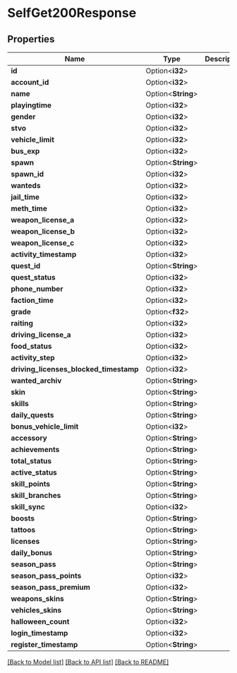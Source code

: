 # SelfGet200Response

## Properties

Name | Type | Description | Notes
------------ | ------------- | ------------- | -------------
**id** | Option<**i32**> |  | [optional]
**account_id** | Option<**i32**> |  | [optional]
**name** | Option<**String**> |  | [optional]
**playingtime** | Option<**i32**> |  | [optional]
**gender** | Option<**i32**> |  | [optional]
**stvo** | Option<**i32**> |  | [optional]
**vehicle_limit** | Option<**i32**> |  | [optional]
**bus_exp** | Option<**i32**> |  | [optional]
**spawn** | Option<**String**> |  | [optional]
**spawn_id** | Option<**i32**> |  | [optional]
**wanteds** | Option<**i32**> |  | [optional]
**jail_time** | Option<**i32**> |  | [optional]
**meth_time** | Option<**i32**> |  | [optional]
**weapon_license_a** | Option<**i32**> |  | [optional]
**weapon_license_b** | Option<**i32**> |  | [optional]
**weapon_license_c** | Option<**i32**> |  | [optional]
**activity_timestamp** | Option<**i32**> |  | [optional]
**quest_id** | Option<**String**> |  | [optional]
**quest_status** | Option<**i32**> |  | [optional]
**phone_number** | Option<**i32**> |  | [optional]
**faction_time** | Option<**i32**> |  | [optional]
**grade** | Option<**f32**> |  | [optional]
**raiting** | Option<**i32**> |  | [optional]
**driving_license_a** | Option<**i32**> |  | [optional]
**food_status** | Option<**i32**> |  | [optional]
**activity_step** | Option<**i32**> |  | [optional]
**driving_licenses_blocked_timestamp** | Option<**i32**> |  | [optional]
**wanted_archiv** | Option<**String**> |  | [optional]
**skin** | Option<**String**> |  | [optional]
**skills** | Option<**String**> |  | [optional]
**daily_quests** | Option<**String**> |  | [optional]
**bonus_vehicle_limit** | Option<**i32**> |  | [optional]
**accessory** | Option<**String**> |  | [optional]
**achievements** | Option<**String**> |  | [optional]
**total_status** | Option<**String**> |  | [optional]
**active_status** | Option<**String**> |  | [optional]
**skill_points** | Option<**String**> |  | [optional]
**skill_branches** | Option<**String**> |  | [optional]
**skill_sync** | Option<**i32**> |  | [optional]
**boosts** | Option<**String**> |  | [optional]
**tattoos** | Option<**String**> |  | [optional]
**licenses** | Option<**String**> |  | [optional]
**daily_bonus** | Option<**String**> |  | [optional]
**season_pass** | Option<**String**> |  | [optional]
**season_pass_points** | Option<**i32**> |  | [optional]
**season_pass_premium** | Option<**i32**> |  | [optional]
**weapons_skins** | Option<**String**> |  | [optional]
**vehicles_skins** | Option<**String**> |  | [optional]
**halloween_count** | Option<**i32**> |  | [optional]
**login_timestamp** | Option<**i32**> |  | [optional]
**register_timestamp** | Option<**String**> |  | [optional]

[[Back to Model list]](../README.md#documentation-for-models) [[Back to API list]](../README.md#documentation-for-api-endpoints) [[Back to README]](../README.md)


